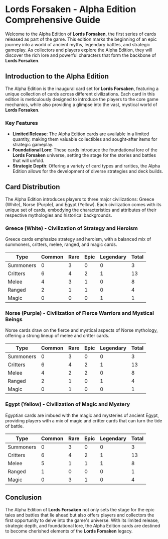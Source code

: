 # Lords Forsaken - Alpha Edition Comprehensive Guide

Welcome to the Alpha Edition of **Lords Forsaken**, the first series of cards released as part of the game. This edition marks the beginning of an epic journey into a world of ancient myths, legendary battles, and strategic gameplay. As collectors and players explore the Alpha Edition, they will discover the rich lore and powerful characters that form the backbone of **Lords Forsaken**.

## Introduction to the Alpha Edition

The Alpha Edition is the inaugural card set for **Lords Forsaken**, featuring a unique collection of cards across different civilizations. Each card in this edition is meticulously designed to introduce the players to the core game mechanics, while also providing a glimpse into the vast, mystical world of **Lords Forsaken**.

### Key Features

- **Limited Release**: The Alpha Edition cards are available in a limited quantity, making them valuable collectibles and sought-after items for strategic gameplay.
- **Foundational Lore**: These cards introduce the foundational lore of the **Lords Forsaken** universe, setting the stage for the stories and battles that will unfold.
- **Strategic Depth**: Offering a variety of card types and rarities, the Alpha Edition allows for the development of diverse strategies and deck builds.

## Card Distribution

The Alpha Edition introduces players to three major civilizations: Greece (White), Norse (Purple), and Egypt (Yellow). Each civilization comes with its unique set of cards, embodying the characteristics and attributes of their respective mythologies and historical backgrounds.

### Greece (White) - Civilization of Strategy and Heroism

Greece cards emphasize strategy and heroism, with a balanced mix of summoners, critters, melee, ranged, and magic cards.

| Type      | Common | Rare | Epic | Legendary | Total |
|-----------|--------|------|------|-----------|-------|
| Summoners | 0      | 3    | 0    | 0         | 3     |
| Critters  | 6      | 4    | 2    | 1         | 13    |
| Melee     | 4      | 3    | 1    | 0         | 8     |
| Ranged    | 2      | 1    | 1    | 0         | 4     |
| Magic     | 0      | 0    | 0    | 1         | 1     |

### Norse (Purple) - Civilization of Fierce Warriors and Mystical Beings

Norse cards draw on the fierce and mystical aspects of Norse mythology, offering a strong lineup of melee and critter cards.

| Type      | Common | Rare | Epic | Legendary | Total |
|-----------|--------|------|------|-----------|-------|
| Summoners | 0      | 3    | 0    | 0         | 3     |
| Critters  | 6      | 4    | 2    | 1         | 13    |
| Melee     | 4      | 2    | 2    | 0         | 8     |
| Ranged    | 2      | 1    | 0    | 1         | 4     |
| Magic     | 0      | 1    | 0    | 0         | 1     |

### Egypt (Yellow) - Civilization of Magic and Mystery

Egyptian cards are imbued with the magic and mysteries of ancient Egypt, providing players with a mix of magic and critter cards that can turn the tide of battle.

| Type      | Common | Rare | Epic | Legendary | Total |
|-----------|--------|------|------|-----------|-------|
| Summoners | 0      | 3    | 0    | 0         | 3     |
| Critters  | 6      | 4    | 2    | 1         | 13    |
| Melee     | 5      | 1    | 1    | 1         | 8     |
| Ranged    | 1      | 0    | 0    | 0         | 1     |
| Magic     | 0      | 3    | 1    | 0         | 4     |

## Conclusion

The Alpha Edition of **Lords Forsaken** not only sets the stage for the epic tales and battles that lie ahead but also offers players and collectors the first opportunity to delve into the game's universe. With its limited release, strategic depth, and foundational lore, the Alpha Edition cards are destined to become cherished elements of the **Lords Forsaken** legacy.
